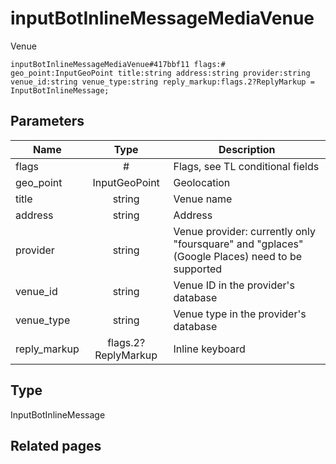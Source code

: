 # inputBotInlineMessageMediaVenue
Venue

```
inputBotInlineMessageMediaVenue#417bbf11 flags:# geo_point:InputGeoPoint title:string address:string provider:string venue_id:string venue_type:string reply_markup:flags.2?ReplyMarkup = InputBotInlineMessage;
```

## Parameters
| Name | Type | Description |
| ---- | :----: | ----------- |
| flags | # | Flags, see TL conditional fields |
| geo_point | InputGeoPoint | Geolocation |
| title | string | Venue name |
| address | string | Address |
| provider | string | Venue provider: currently only "foursquare" and "gplaces" (Google Places) need to be supported |
| venue_id | string | Venue ID in the provider's database |
| venue_type | string | Venue type in the provider's database |
| reply_markup | flags.2?ReplyMarkup | Inline keyboard |


## Type
InputBotInlineMessage

## Related pages
